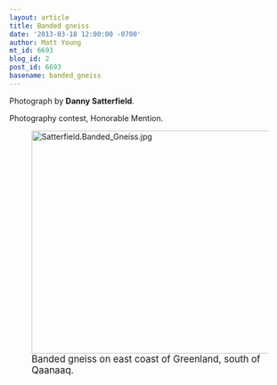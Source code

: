 ```yaml
---
layout: article
title: Banded gneiss
date: '2013-03-18 12:00:00 -0700'
author: Matt Young
mt_id: 6693
blog_id: 2
post_id: 6693
basename: banded_gneiss
---
```

Photograph by **Danny Satterfield**.

Photography contest, Honorable Mention.

<figure>
<img src="http://pandasthumb.org/Satterfield.Banded_Gneiss.jpg" alt="Satterfield.Banded_Gneiss.jpg" width="600" height="400" />
<figcaption markdown="span">
<big>Banded gneiss on east coast of Greenland, south of Qaanaaq.</big>

</figcaption>
</figure>

